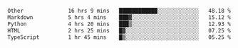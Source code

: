 <!--START_SECTION:waka-->

```txt
Other              16 hrs 9 mins   ████████████░░░░░░░░░░░░░   48.18 %
Markdown           5 hrs 4 mins    ███▓░░░░░░░░░░░░░░░░░░░░░   15.12 %
Python             4 hrs 20 mins   ███▒░░░░░░░░░░░░░░░░░░░░░   12.93 %
HTML               2 hrs 25 mins   █▓░░░░░░░░░░░░░░░░░░░░░░░   07.25 %
TypeScript         1 hr 45 mins    █▒░░░░░░░░░░░░░░░░░░░░░░░   05.25 %
```

<!--END_SECTION:waka--> 
 
